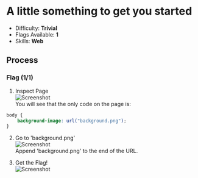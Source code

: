 # A little something to get you started

* Difficulty: **Trivial**
* Flags Available: **1**
* Skills: **Web**

## Process
### Flag (1/1)
1. Inspect Page\
![Screenshot](https://i.imgur.com/lOUXeQj.png)\
You will see that the only code on the page is:
```CSS
body {
	background-image: url("background.png");
}
```
2. Go to 'background.png'\
![Screenshot](https://i.imgur.com/B5Bm8Rv.png)\
Append 'background.png' to the end of the URL.

3. Get the Flag!\
![Screenshot](https://i.imgur.com/AQudvJb.png)
